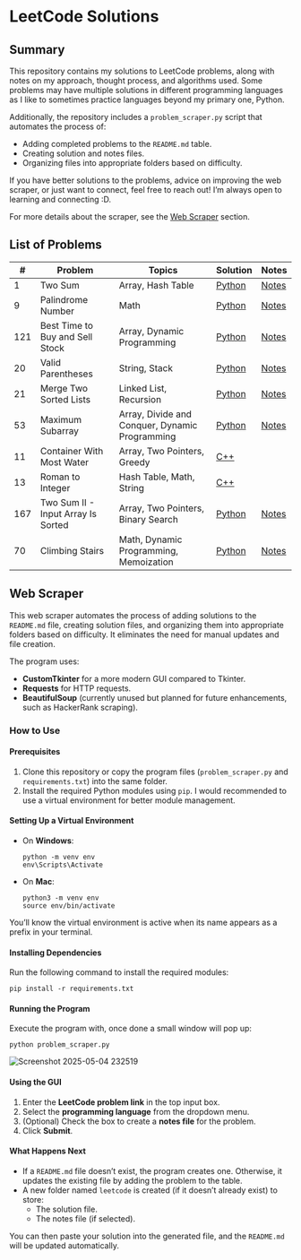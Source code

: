 # LeetCode Solutions

## Summary

This repository contains my solutions to LeetCode problems, along with notes on my approach, thought process, and algorithms used. Some problems may have multiple solutions in different programming languages as I like to sometimes practice languages beyond my primary one, Python.

Additionally, the repository includes a `problem_scraper.py` script that automates the process of:
- Adding completed problems to the `README.md` table.
- Creating solution and notes files.
- Organizing files into appropriate folders based on difficulty.

If you have better solutions to the problems, advice on improving the web scraper, or just want to connect, feel free to reach out! I’m always open to learning and connecting :D.

For more details about the scraper, see the [Web Scraper](#web-scraper) section.

## List of Problems

| # | Problem | Topics | Solution | Notes |
| ----------- | ------ | -------- | -------------- | -------------- |
| 1 | Two Sum | Array, Hash Table | [Python](https://github.com/adian-acosta/LeetCode-Solutions/tree/main/leetcode/easy/two_sum.py) | [Notes](https://github.com/adian-acosta/LeetCode-Solutions/tree/main/leetcode/easy/two_sum.md) |
| 9 | Palindrome Number | Math | [Python](https://github.com/adian-acosta/LeetCode-Solutions/tree/main/leetcode/easy/palindrome_number.py) | [Notes](https://github.com/adian-acosta/LeetCode-Solutions/tree/main/leetcode/easy/palindrome_number.md) |
| 121 | Best Time to Buy and Sell Stock | Array, Dynamic Programming | [Python](https://github.com/adian-acosta/LeetCode-Solutions/tree/main/leetcode/easy/best_time_to_buy_and_sell_stock.py) | [Notes](https://github.com/adian-acosta/LeetCode-Solutions/tree/main/leetcode/easy/best_time_to_buy_and_sell_stock.md) |
| 20 | Valid Parentheses | String, Stack | [Python](https://github.com/adian-acosta/LeetCode-Solutions/tree/main/leetcode/easy/valid_parentheses.py) | [Notes](https://github.com/adian-acosta/LeetCode-Solutions/tree/main/leetcode/easy/valid_parentheses.md) |
| 21 | Merge Two Sorted Lists | Linked List, Recursion | [Python](https://github.com/adian-acosta/LeetCode-Solutions/tree/main/leetcode/easy/merge_two_sorted_lists.py) | [Notes](https://github.com/adian-acosta/LeetCode-Solutions/tree/main/leetcode/easy/merge_two_sorted_lists.md) |
| 53 | Maximum Subarray | Array, Divide and Conquer, Dynamic Programming | [Python](https://github.com/adian-acosta/LeetCode-Solutions/tree/main/leetcode/medium/maximum_subarray.py) | [Notes](https://github.com/adian-acosta/LeetCode-Solutions/tree/main/leetcode/medium/maximum_subarray.md) |
| 11 | Container With Most Water | Array, Two Pointers, Greedy | [C++](https://github.com/adian-acosta/LeetCode-Solutions/tree/main/leetcode/medium/container_with_most_water.cpp) |  |
| 13 | Roman to Integer | Hash Table, Math, String | [C++](https://github.com/adian-acosta/LeetCode-Solutions/tree/main/leetcode/easy/roman_to_integer.cpp) |  |
| 167 | Two Sum II - Input Array Is Sorted | Array, Two Pointers, Binary Search | [Python](https://github.com/adian-acosta/LeetCode-Solutions/tree/main/leetcode/medium/two_sum_ii_-_input_array_is_sorted.py) | [Notes](https://github.com/adian-acosta/LeetCode-Solutions/tree/main/leetcode/medium/two_sum_ii_-_input_array_is_sorted.md) |
| 70 | Climbing Stairs | Math, Dynamic Programming, Memoization | [Python](https://github.com/adian-acosta/LeetCode-Solutions/tree/main/leetcode/easy/climbing_stairs.py) | [Notes](https://github.com/adian-acosta/LeetCode-Solutions/tree/main/leetcode/easy/climbing_stairs.md) |



## Web Scraper

This web scraper automates the process of adding solutions to the `README.md` file, creating solution files, and organizing them into appropriate folders based on difficulty. It eliminates the need for manual updates and file creation.

The program uses:
- **CustomTkinter** for a more modern GUI compared to Tkinter.
- **Requests** for HTTP requests.
- **BeautifulSoup** (currently unused but planned for future enhancements, such as HackerRank scraping).

### How to Use

#### Prerequisites
1. Clone this repository or copy the program files (`problem_scraper.py` and `requirements.txt`) into the same folder.
2. Install the required Python modules using `pip`. I would recommended to use a virtual environment for better module management.

#### Setting Up a Virtual Environment
- On **Windows**:
  ```
  python -m venv env
  env\Scripts\Activate
  ```
- On **Mac**:
  ```
  python3 -m venv env
  source env/bin/activate
  ```

You’ll know the virtual environment is active when its name appears as a prefix in your terminal.

#### Installing Dependencies
Run the following command to install the required modules:
```
pip install -r requirements.txt
```

#### Running the Program
Execute the program with, once done a small window will pop up:
```
python problem_scraper.py
```

![Screenshot 2025-05-04 232519](https://github.com/user-attachments/assets/f5362525-4b70-45be-bf2a-5dd0b34ae6a1)


#### Using the GUI
1. Enter the **LeetCode problem link** in the top input box.
2. Select the **programming language** from the dropdown menu.
3. (Optional) Check the box to create a **notes file** for the problem.
4. Click **Submit**.

#### What Happens Next
- If a `README.md` file doesn’t exist, the program creates one. Otherwise, it updates the existing file by adding the problem to the table.
- A new folder named `leetcode` is created (if it doesn’t already exist) to store:
  - The solution file.
  - The notes file (if selected).

You can then paste your solution into the generated file, and the `README.md` will be updated automatically.
